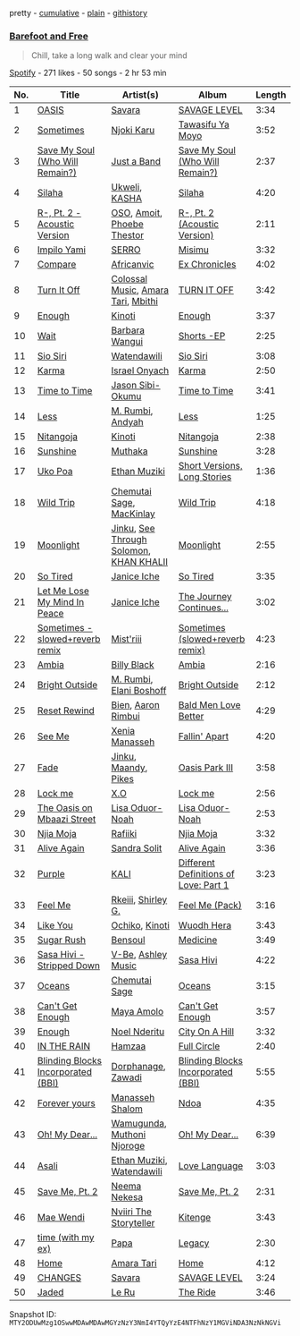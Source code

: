 pretty - [cumulative](/playlists/cumulative/37i9dQZF1DWY5zqHqQrusq.md) - [plain](/playlists/plain/37i9dQZF1DWY5zqHqQrusq) - [githistory](https://github.githistory.xyz/mackorone/spotify-playlist-archive/blob/main/playlists/plain/37i9dQZF1DWY5zqHqQrusq)

### [Barefoot and Free](https://open.spotify.com/playlist/37i9dQZF1DWY5zqHqQrusq)

> Chill, take a long walk and clear your mind

[Spotify](https://open.spotify.com/user/spotify) - 271 likes - 50 songs - 2 hr 53 min

| No. | Title | Artist(s) | Album | Length |
|---|---|---|---|---|
| 1 | [OASIS](https://open.spotify.com/track/4mY9viBrQYRVOOINLmwI1I) | [Savara](https://open.spotify.com/artist/4FjLrdzDbqrP9E9FzERGap) | [SAVAGE LEVEL](https://open.spotify.com/album/4PsVnXWUWZxtGddkxSX110) | 3:34 |
| 2 | [Sometimes](https://open.spotify.com/track/1qOVb7IpU5Mp0vM7HVVA5V) | [Njoki Karu](https://open.spotify.com/artist/0pGewSIX8FwwBqZLsbDk7F) | [Tawasifu Ya Moyo](https://open.spotify.com/album/0BPwyOsMg7lQrdxWoy4YLv) | 3:52 |
| 3 | [Save My Soul \(Who Will Remain?\)](https://open.spotify.com/track/4oCbEd2ub83mqyKQUhU3qN) | [Just a Band](https://open.spotify.com/artist/0udvEwi0yqxRFUnv5x0VJA) | [Save My Soul \(Who Will Remain?\)](https://open.spotify.com/album/65HSV5JvGWhtbvnBOITYMY) | 2:37 |
| 4 | [Silaha](https://open.spotify.com/track/2yMdEGOICut7TC8VrMU1TA) | [Ukweli](https://open.spotify.com/artist/5I48tG854vS1rY1isuMOgQ), [KASHA](https://open.spotify.com/artist/3BFcfVVwbFe4z0iXW535By) | [Silaha](https://open.spotify.com/album/5qyqECj5IQxIP3fa4K4Qsu) | 4:20 |
| 5 | [R\-, Pt\. 2 \- Acoustic Version](https://open.spotify.com/track/2X8UWEViu7QZn7uRXAWKmV) | [OSO](https://open.spotify.com/artist/62fPxmuEy5IX40T8omAeB2), [Amoit](https://open.spotify.com/artist/1EO9IOTaipIYiA0K8AnBuA), [Phoebe Thestor](https://open.spotify.com/artist/14Pns33TGKYoRZlxi2sN1I) | [R\-, Pt\. 2 \(Acoustic Version\)](https://open.spotify.com/album/4pjezrOHcAXQkBoe0rw0Zz) | 2:11 |
| 6 | [Impilo Yami](https://open.spotify.com/track/2zgjDvC4btrPBHBg1w4QqM) | [SERRO](https://open.spotify.com/artist/4r3svQfFw0Ae5GMplY92u9) | [Misimu](https://open.spotify.com/album/68CvaHEB0uNEYLKUCosqYH) | 3:32 |
| 7 | [Compare](https://open.spotify.com/track/2308PKp1LrwpZwRMtW6bWn) | [Africanvic](https://open.spotify.com/artist/49TbpwxzixxceH2mXHXkby) | [Ex Chronicles](https://open.spotify.com/album/1SWq4D1CuKTVaURbKLOIQa) | 4:02 |
| 8 | [Turn It Off](https://open.spotify.com/track/1juwVlJ15TZZXFo4vIEexs) | [Colossal Music](https://open.spotify.com/artist/6jlzMtFLWK4oUNyAeYu520), [Amara Tari](https://open.spotify.com/artist/03cHERVYQ8yOTu6Pu4DCxd), [Mbithi](https://open.spotify.com/artist/3M8x29mEaZklQcMDwHMgKH) | [TURN IT OFF](https://open.spotify.com/album/4ylxBzU0yxcLNsDGkBQnVS) | 3:42 |
| 9 | [Enough](https://open.spotify.com/track/604EBEcVgETlw2yG0qH4Sr) | [Kinoti](https://open.spotify.com/artist/45KLKfGTZLK4BUZAv2l5sm) | [Enough](https://open.spotify.com/album/5GvLqmGHBeQ82Yo4TQ6Sgc) | 3:37 |
| 10 | [Wait](https://open.spotify.com/track/7zbQtW2Xb7NADsW6Yw6dIM) | [Barbara Wangui](https://open.spotify.com/artist/1Q79hWCBC3dZSZmAcF5DrZ) | [Shorts \-EP](https://open.spotify.com/album/4ZxY4aQytI7Ydd1213HZRu) | 2:25 |
| 11 | [Sio Siri](https://open.spotify.com/track/5oKoPTkNST0DFa6CYOrCS6) | [Watendawili](https://open.spotify.com/artist/0q5lwUUiJEjoNVtHQv1jdn) | [Sio Siri](https://open.spotify.com/album/1XkXWsoUaTSbYFtKjDOR54) | 3:08 |
| 12 | [Karma](https://open.spotify.com/track/6TWmMuc8pofbqBJA0jn4GW) | [Israel Onyach](https://open.spotify.com/artist/0FsioHzjzS6b1EZKadZsZK) | [Karma](https://open.spotify.com/album/6vxjwodaQOfH0QI2LJ63Qu) | 2:50 |
| 13 | [Time to Time](https://open.spotify.com/track/3fuUYQ8O8U6np3tJ2dTJfe) | [Jason Sibi\-Okumu](https://open.spotify.com/artist/62RxzBJ449g8jS0gZp4X06) | [Time to Time](https://open.spotify.com/album/28u4a1OlTaFeDbmjWM8gyw) | 3:41 |
| 14 | [Less](https://open.spotify.com/track/4RuuafWTVxluP7QgNvlIXE) | [M\. Rumbi](https://open.spotify.com/artist/6ToQowXRJ5GkBPHDECCEoP), [Andyah](https://open.spotify.com/artist/0TEFK09eFLqYTE2fj7xUtX) | [Less](https://open.spotify.com/album/5oiJNwUcVFKzIICaCH0AVo) | 1:25 |
| 15 | [Nitangoja](https://open.spotify.com/track/21eRcBcsRtuHjL2jSeMu7A) | [Kinoti](https://open.spotify.com/artist/45KLKfGTZLK4BUZAv2l5sm) | [Nitangoja](https://open.spotify.com/album/1gKLgM7RsLrCf3rx3Vh2ex) | 2:38 |
| 16 | [Sunshine](https://open.spotify.com/track/47jeYgNLyaN1pBLQrVE6x0) | [Muthaka](https://open.spotify.com/artist/1y2NzUCGrOaUPBZhhyUPcQ) | [Sunshine](https://open.spotify.com/album/3abCYOOplfgQSvt5vrOF29) | 3:28 |
| 17 | [Uko Poa](https://open.spotify.com/track/1DJgI3D1o5k4dnktOJFG2e) | [Ethan Muziki](https://open.spotify.com/artist/0pwc18AOKnFRwTqHu50jbn) | [Short Versions, Long Stories](https://open.spotify.com/album/05QYtF6561A9EfIMipAFcS) | 1:36 |
| 18 | [Wild Trip](https://open.spotify.com/track/5LH9sGAsEtE2ysKdKG7ZRh) | [Chemutai Sage](https://open.spotify.com/artist/2mP0v7i6JeL8yXPfey97lx), [MacKinlay](https://open.spotify.com/artist/3TpmxDMVmH67u6PfT0Wz7f) | [Wild Trip](https://open.spotify.com/album/3evi4QPow2u205Fx8MyW0I) | 4:18 |
| 19 | [Moonlight](https://open.spotify.com/track/3o89M98TILkeQHc6ZqJ934) | [Jinku](https://open.spotify.com/artist/3gkk18CqFxsmkZkGyYZKqo), [See Through Solomon](https://open.spotify.com/artist/5ViXrpkJCiKJxiv4rfd4r7), [KHAN KHALII](https://open.spotify.com/artist/4mBzJ4dZWEdhB7BK3OBqIN) | [Moonlight](https://open.spotify.com/album/3ngn7z6qYJxVIsUu9PgPiE) | 2:55 |
| 20 | [So Tired](https://open.spotify.com/track/2qt8hSdiYKD33C7zZcrxPB) | [Janice Iche](https://open.spotify.com/artist/0WKolZ2vjyVVJtGEGNBpeJ) | [So Tired](https://open.spotify.com/album/2ZbOkKbtmqC84BC1wzxfTR) | 3:35 |
| 21 | [Let Me Lose My Mind In Peace](https://open.spotify.com/track/5SaG30jdhIatQo1THOTFe7) | [Janice Iche](https://open.spotify.com/artist/0WKolZ2vjyVVJtGEGNBpeJ) | [The Journey Continues...](https://open.spotify.com/album/0oFTaTpg0kUPIbwi9xJPkl) | 3:02 |
| 22 | [Sometimes \- slowed+reverb remix](https://open.spotify.com/track/1Wai4S6wD7jE9vjrZW9Ydw) | [Mist'riii](https://open.spotify.com/artist/2ET4fikSmaataNBz8cJM4e) | [Sometimes \(slowed+reverb remix\)](https://open.spotify.com/album/05Lhrlmn5toScqQhr4pRXc) | 4:23 |
| 23 | [Ambia](https://open.spotify.com/track/5DTLXU7HQ9PhNm6w7l8eZa) | [Billy Black](https://open.spotify.com/artist/6znLUPGYNDVG3VoMH5UXUU) | [Ambia](https://open.spotify.com/album/6Wg6JpSlFn2VdeFFQj5xzn) | 2:16 |
| 24 | [Bright Outside](https://open.spotify.com/track/1zUdoJf7QiUx9fvCDzz4Qq) | [M\. Rumbi](https://open.spotify.com/artist/6ToQowXRJ5GkBPHDECCEoP), [Elani Boshoff](https://open.spotify.com/artist/5suRdrTilj7Ufg7eAwMnB9) | [Bright Outside](https://open.spotify.com/album/66dHkOodHx6Bnm566qPrwx) | 2:12 |
| 25 | [Reset Rewind](https://open.spotify.com/track/4B9Rhu9Xdq3Vo1hfLJQh9p) | [Bien](https://open.spotify.com/artist/2zhossaaVN2pXg5p8o101X), [Aaron Rimbui](https://open.spotify.com/artist/4loRXsKXjBAMpJY0MBDq7H) | [Bald Men Love Better](https://open.spotify.com/album/0mh0omjloNFwYzudtlk8xZ) | 4:29 |
| 26 | [See Me](https://open.spotify.com/track/7eaKAVoEqeo98PBEIsgLM0) | [Xenia Manasseh](https://open.spotify.com/artist/2J4IvVbi2h1wB2A0p5kd86) | [Fallin' Apart](https://open.spotify.com/album/7sTMUZfjsk7CjmCybDP1nX) | 4:20 |
| 27 | [Fade](https://open.spotify.com/track/7FuyHQVU2rdPy7nmQhzOye) | [Jinku](https://open.spotify.com/artist/3gkk18CqFxsmkZkGyYZKqo), [Maandy](https://open.spotify.com/artist/3AaXIAk5OkIRmHnoEP4XmP), [Pikes](https://open.spotify.com/artist/3iYk1tEjUMPcs5roPxv533) | [Oasis Park III](https://open.spotify.com/album/0gyKYbsf4q8U5RaSBSqp3s) | 3:58 |
| 28 | [Lock me](https://open.spotify.com/track/69Pv8rfP3biRUE6HZvy4A4) | [X.O](https://open.spotify.com/artist/2zu7sut23i4vR8OZPAxWyJ) | [Lock me](https://open.spotify.com/album/4xPEootVjy1AmsVr6vYZkL) | 2:56 |
| 29 | [The Oasis on Mbaazi Street](https://open.spotify.com/track/6ncAWPMP3cxAmiwN6SI8ca) | [Lisa Oduor\-Noah](https://open.spotify.com/artist/2lzhfTv334wDq7W7tFyJHa) | [Lisa Oduor\-Noah](https://open.spotify.com/album/01OpRABjuFQgRtj4DdT55m) | 2:53 |
| 30 | [Njia Moja](https://open.spotify.com/track/0G1vjYaNDUtntJF0hCq5YL) | [Rafiiki](https://open.spotify.com/artist/3RQugbKSKDSg8oHS1MdMXn) | [Njia Moja](https://open.spotify.com/album/0DhkCfovACaJcz26OjNtwp) | 3:32 |
| 31 | [Alive Again](https://open.spotify.com/track/3wrUpaoR6jm1Z99kxuUyGk) | [Sandra Solit](https://open.spotify.com/artist/040yz8zntFdRJqeOynxEBl) | [Alive Again](https://open.spotify.com/album/6q4Lu34c463AMK6sV4IgPG) | 3:36 |
| 32 | [Purple](https://open.spotify.com/track/2smULwfhqWK1ovV6SmzwVa) | [KALI](https://open.spotify.com/artist/5uzHXxPGMAnDqKnBLLO0AI) | [Different Definitions of Love: Part 1](https://open.spotify.com/album/3xBNNkmdc2ioXJk8mfyZSS) | 3:23 |
| 33 | [Feel Me](https://open.spotify.com/track/5iMw8GaqHxk88HD4Ix1udK) | [Rkeiii](https://open.spotify.com/artist/1ZQSlTL8k2sGHuInXtLVTO), [Shirley G.](https://open.spotify.com/artist/6El818H33eiaEFkUBqRyPA) | [Feel Me \(Pack\)](https://open.spotify.com/album/0VgXjHK7YUA2qVjQfkYgVI) | 3:16 |
| 34 | [Like You](https://open.spotify.com/track/5H3ej9j2jqgGEN6qIXTnEq) | [Ochiko](https://open.spotify.com/artist/33hRHDCTA20GjDaJaCIEXi), [Kinoti](https://open.spotify.com/artist/5W3d0G7a0NxEBvDItmRenz) | [Wuodh Hera](https://open.spotify.com/album/4n8DWVD48VkPBhcbZ4mU1U) | 3:43 |
| 35 | [Sugar Rush](https://open.spotify.com/track/5v8bHru9HBHysftNF2orLb) | [Bensoul](https://open.spotify.com/artist/09vo12hHajgG2cZzq0rGmE) | [Medicine](https://open.spotify.com/album/4URmrv5RB7dI5VKHiCI0FV) | 3:49 |
| 36 | [Sasa Hivi \- Stripped Down](https://open.spotify.com/track/1Qk7oSqD7oE61MfyxzGRQR) | [V\-Be](https://open.spotify.com/artist/4J1fmBdd2R01ls06DjuccW), [Ashley Music](https://open.spotify.com/artist/7K1bNbgDvQmbwHXftT2xTd) | [Sasa Hivi](https://open.spotify.com/album/21QfGfMQr8s4EAmZqdcXVg) | 4:22 |
| 37 | [Oceans](https://open.spotify.com/track/50eCGnJmjeJU1HfjmcdK2N) | [Chemutai Sage](https://open.spotify.com/artist/2mP0v7i6JeL8yXPfey97lx) | [Oceans](https://open.spotify.com/album/2xhSN6qB5HsKwWUFLUhMyI) | 3:15 |
| 38 | [Can't Get Enough](https://open.spotify.com/track/553jHYX9KWMe4ww9XnQSb9) | [Maya Amolo](https://open.spotify.com/artist/6e6TdjEmxMCM5CFNrEfX3H) | [Can't Get Enough](https://open.spotify.com/album/7EHk9suPUmKdravDqbzrb2) | 3:57 |
| 39 | [Enough](https://open.spotify.com/track/2dDXkA6w6uq2PIlJwnSfjy) | [Noel Nderitu](https://open.spotify.com/artist/7vND5ZBem26nCv1lRHx4xT) | [City On A Hill](https://open.spotify.com/album/3DGmGgR6pEBaet5DnSRUtX) | 3:32 |
| 40 | [IN THE RAIN](https://open.spotify.com/track/4LolcPDdgSroaKquGfCFqt) | [Hamzaa](https://open.spotify.com/artist/3TXjnAw0sg1VVdnR9fGdBs) | [Full Circle](https://open.spotify.com/album/4PhEHRqWfgTnTwDXAVq4SN) | 2:40 |
| 41 | [Blinding Blocks Incorporated \(BBI\)](https://open.spotify.com/track/5EMLJj0bq2bYeVW2UCd62D) | [Dorphanage](https://open.spotify.com/artist/0lLs1XSa8ZCeAkOz91UgnN), [Zawadi](https://open.spotify.com/artist/0qdTYFtnAgZVgZqKMX3jnQ) | [Blinding Blocks Incorporated \(BBI\)](https://open.spotify.com/album/4VhCyAOTmopRYaiJpKpEM5) | 5:55 |
| 42 | [Forever yours](https://open.spotify.com/track/0dd0McSQVC7kxppAEunPQN) | [Manasseh Shalom](https://open.spotify.com/artist/0l5DAChk60zrPxl18DGUT7) | [Ndoa](https://open.spotify.com/album/3vKSPMAe4vy4p8LcaOygoR) | 4:35 |
| 43 | [Oh! My Dear...](https://open.spotify.com/track/28HrRHjy9GDMcHjOzLMOVE) | [Wamugunda](https://open.spotify.com/artist/2Mj0SBavSxKCv3MMUfvBEP), [Muthoni Njoroge](https://open.spotify.com/artist/3UmkRFAyY476ELymys1RUP) | [Oh! My Dear...](https://open.spotify.com/album/6Is4wsIEwh0xT5FZ9aRnaI) | 6:39 |
| 44 | [Asali](https://open.spotify.com/track/0RDjgKJuFxZVUk93ov59o6) | [Ethan Muziki](https://open.spotify.com/artist/0pwc18AOKnFRwTqHu50jbn), [Watendawili](https://open.spotify.com/artist/0q5lwUUiJEjoNVtHQv1jdn) | [Love Language](https://open.spotify.com/album/1vF0nqkfedSTlQrXh0Feoa) | 3:03 |
| 45 | [Save Me, Pt\. 2](https://open.spotify.com/track/3ZxOiRrYY7h9BIE552XeOW) | [Neema Nekesa](https://open.spotify.com/artist/3hkQvRtfUiRaZRK3gBsIOI) | [Save Me, Pt\. 2](https://open.spotify.com/album/5x2Jk0WaGbKFjFB1HtAu8F) | 2:31 |
| 46 | [Mae Wendi](https://open.spotify.com/track/6YPaq5MbxQDKxnODtg4CKy) | [Nviiri The Storyteller](https://open.spotify.com/artist/7xPDTxQrpZPvvI0LzuO73p) | [Kitenge](https://open.spotify.com/album/0s9GBxIYoI56h8XlNbY4ke) | 3:43 |
| 47 | [time \(with my ex\)](https://open.spotify.com/track/3vdmUmL9RzhrQTD67w5dl6) | [Papa](https://open.spotify.com/artist/3yhUYybUxwJn1or7zHXWHy) | [Legacy](https://open.spotify.com/album/1RJZeNA3Awf8RBHPqQ9Cha) | 2:30 |
| 48 | [Home](https://open.spotify.com/track/10xrx94SPkwD7Kf3ynXCED) | [Amara Tari](https://open.spotify.com/artist/03cHERVYQ8yOTu6Pu4DCxd) | [Home](https://open.spotify.com/album/2Xt2Uq1c96N7rRKfmWQPNW) | 4:12 |
| 49 | [CHANGES](https://open.spotify.com/track/7zbnpZxFc5xlqHvDr7bZE0) | [Savara](https://open.spotify.com/artist/4FjLrdzDbqrP9E9FzERGap) | [SAVAGE LEVEL](https://open.spotify.com/album/4PsVnXWUWZxtGddkxSX110) | 3:24 |
| 50 | [Jaded](https://open.spotify.com/track/2oUqHt6WhKih0nmfHhVj3J) | [Le Ru](https://open.spotify.com/artist/2Kgd8TvR0MGJ0NRFkGX0DJ) | [The Ride](https://open.spotify.com/album/6ZLeYdY71zyZ9Vvl17XSGM) | 3:46 |

Snapshot ID: `MTY2ODUwMzg1OSwwMDAwMDAwMGYzNzY3NmI4YTQyYzE4NTFhNzY1MGViNDA3NzNkNGVi`
